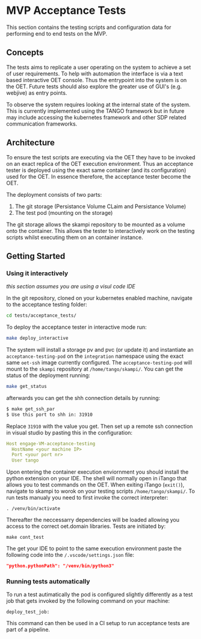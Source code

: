 # MVP Acceptance Tests  

This section contains the testing scripts and configuration data for performing end to end tests on the MVP.

## Concepts 

The tests aims to replicate a user operating on the system to achieve a set of user requirements. To help with automation the interface is via a text based interactive OET console. Thus the entrypoint into the system is on the OET. Future tests should also explore the greater use of GUI's (e.g. webjive) as entry points.

To observe the system requires looking at the internal state of the system. This is currently implemented using the TANGO framework but in future may include accessing the kubernetes framework and other SDP related communication frameworks.

## Architecture

To ensure the test scripts are executing via the OET they have to be invoked on an exact replica of the OET execution environment. Thus an acceptance tester is deployed using the exact same container (and its configuration) used for the OET. In essence therefore, the acceptance tester become the OET.

The deployment consists of two parts:

1. The git storage (Persistance Volume CLaim and Persistance Volume)
2. The test pod (mounting on the storage)

The git storage allows the skampi repository to be mounted as a volume onto the container. This allows the tester to interactively work on the testing scripts whilst executing them on an container instance.

## Getting Started

### Using it interactively

*this section assumes you are using a visul code IDE*
 
In the git repository, cloned on your kubernetes enabled machine, navigate to the acceptance testing folder:

```bash
cd tests/acceptance_tests/
```

To deploy the acceptance tester in interactive mode run:

```bash
make deploy_interactive
```

The system will install a storage pv and pvc (or update it) and instantiate an `acceptance-testing-pod` on the `integration` namespace using the exact same `oet-ssh` image currently configured. The `acceptance-testing-pod` will mount to the `skampi` repository at `/home/tango/skampi/`. You can get the status of the deployment running:

```bash
make get_status
```

afterwards you can get the shh connection details by running:

```bash
$ make get_ssh_par
$ Use this port to shh in: 31910
```

Replace `31910` with the value you get. Then set up a remote ssh connection in visual studio by pasting this in the configuration:

```yaml
Host engage-VM-acceptance-testing
  HostName <your machine IP>
  Port <your port nr>
  User tango
```

Upon entering the container execution enviornment you should install the python extension on your IDE. The shell will normally open in iTango that allows you to test commands on the OET. When exiting iTango (`exit()`), navigate to skampi to worok on your testing scripts `/home/tango/skampi/`. To run tests manualy you need to first invoke the correct interpreter:

```shell
. /venv/bin/activate
```

Thereafter the neccessarry dependencies will be loaded allowing you access to the correct oet.domain libraries.
Tests are initiated by:

```shell
make cont_test
```

The get your IDE to point to the same execution environment paste the following code into the  `/.vscode/settings.json` file:

```json
"python.pythonPath": "/venv/bin/python3"
```
### Running tests automatically

To run a test autimatically the pod is configured slightly differently as a test job that gets invoked by the following command on your machine:

```shell
deploy_test_job:
```

This command can then be used in a CI setup to run acceptance tests are part of a pipeline.